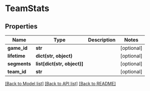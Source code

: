 # TeamStats

## Properties
Name | Type | Description | Notes
------------ | ------------- | ------------- | -------------
**game_id** | **str** |  | [optional] 
**lifetime** | **dict(str, object)** |  | [optional] 
**segments** | **list[dict(str, object)]** |  | [optional] 
**team_id** | **str** |  | [optional] 

[[Back to Model list]](../README.md#documentation-for-models) [[Back to API list]](../README.md#documentation-for-api-endpoints) [[Back to README]](../README.md)


